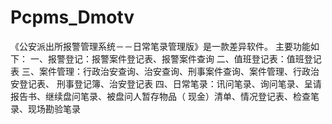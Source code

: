 # Pcpms_Dmotv
 《公安派出所报警管理系统－－日常笔录管理版》是一款差异软件。 主要功能如下： 一、报警登记：报警案件登记表、报警案件查询 二、值班登记表：值班登记表 三、案件管理：行政治安查询、治安查询、刑事案件查询、案件管理、行政治安登记表、  刑事登记簿、治安登记表 四、日常笔录：讯问笔录、询问笔录、呈请报告书、继续盘问笔录、被盘问人暂存物品（  现金）清单、情况登记表、检查笔录、现场勘验笔录
